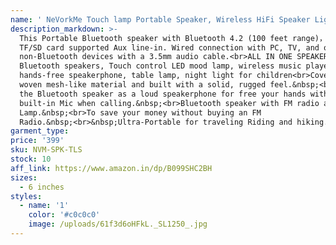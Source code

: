 ```yaml
---
name: ' NeVorkMe Touch lamp Portable Speaker, Wireless HiFi Speaker Light, USB Rechargeable Portable with TWS'
description_markdown: >-
  This Portable Bluetooth speaker with Bluetooth 4.2 (100 feet range)， Micro
  TF/SD card supported Aux line-in. Wired connection with PC, TV, and other
  non-Bluetooth devices with a 3.5mm audio cable.<br>ALL IN ONE SPEAKER -
  Bluetooth speakers, Touch control LED mood lamp, wireless music player,
  hands-free speakerphone, table lamp, night light for children<br>Covered in a
  woven mesh-like material and built with a solid, rugged feel.&nbsp;<br>Enjoy
  the Bluetooth speaker as a loud speakerphone for free your hands with a
  built-in Mic when calling.&nbsp;<br>Bluetooth speaker with FM radio and Touch
  Lamp.&nbsp;<br>To save your money without buying an FM
  Radio.&nbsp;<br>&nbsp;Ultra-Portable for traveling Riding and hiking.
garment_type:
price: '399'
sku: NVM-SPK-TLS
stock: 10
aff_link: https://www.amazon.in/dp/B099SHC2BH
sizes:
  - 6 inches
styles:
  - name: '1'
    color: '#c0c0c0'
    image: /uploads/61f3d6oHFkL._SL1250_.jpg
---
```



